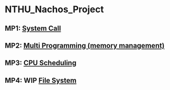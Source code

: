 # NTHU_Nachos_Project


## MP1: [System Call](NachOS-4.0_MP1_System_Call)

## MP2: [Multi Programming (memory management)](NachOS-4.0_MP2_Mulit_Programming)

## MP3: [CPU Scheduling](NachOS-4.0_MP3_CPU_Scheduling)

## MP4: WIP [File System](NachOS-4.0_MP4_File_System)